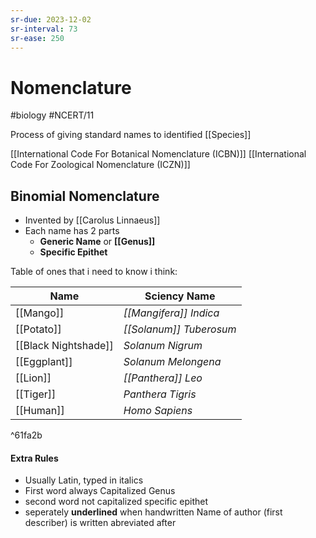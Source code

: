 ```yaml
---
sr-due: 2023-12-02
sr-interval: 73
sr-ease: 250
---
```

# Nomenclature
#biology #NCERT/11 

Process of giving standard names to identified [[Species]]

[[International Code For Botanical Nomenclature (ICBN)]]
[[International Code For Zoological Nomenclature (ICZN)]]

## Binomial Nomenclature
- Invented by [[Carolus Linnaeus]]
- Each name has 2 parts
	- **Generic Name** or **[[Genus]]**
	- **Specific Epithet**

Table of ones that i need to know i think:

| Name                 | Sciency Name        |
| -------------------- | ------------------- |
| [[Mango]]            | *[[Mangifera]] Indica*  |
| [[Potato]]           | *[[Solanum]] Tuberosum* |
| [[Black Nightshade]] | *Solanum Nigrum*    |
| [[Eggplant]]         | *Solanum Melongena* |
| [[Lion]]             | *[[Panthera]] Leo*      |
| [[Tiger]]            | *Panthera Tigris*   |
| [[Human]]            | *Homo Sapiens*                    |

^61fa2b

#### Extra Rules
- Usually Latin, typed in italics
- First word always Capitalized Genus
- second word not capitalized specific epithet
- seperately **underlined** when handwritten
Name of author (first describer) is written abreviated after 
